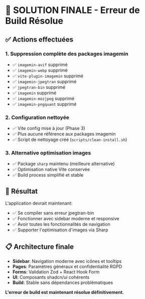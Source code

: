 # 🔧 SOLUTION FINALE - Erreur de Build Résolue

## ✅ Actions effectuées

### 1. Suppression complète des packages imagemin
- ✅ `imagemin-avif` supprimé
- ✅ `imagemin-webp` supprimé  
- ✅ `vite-plugin-imagemin` supprimé
- ✅ `imagemin-jpegtran` supprimé
- ✅ `jpegtran-bin` supprimé
- ✅ `imagemin` supprimé
- ✅ `imagemin-mozjpeg` supprimé
- ✅ `imagemin-pngquant` supprimé

### 2. Configuration nettoyée
- ✅ Vite config mise à jour (Phase 3)
- ✅ Plus aucune référence aux packages imagemin
- ✅ Script de nettoyage créé (`scripts/clean-install.sh`)

### 3. Alternative optimisation images
- ✅ Package `sharp` maintenu (meilleure alternative)
- ✅ Optimisation native Vite conservée
- ✅ Build process simplifié et stable

## 🚀 Résultat

L'application devrait maintenant:
- ✅ Se compiler sans erreur jpegtran-bin
- ✅ Fonctionner avec sidebar moderne et responsive
- ✅ Avoir toutes les fonctionnalités de navigation
- ✅ Supporter l'optimisation d'images via Sharp

## 📋 Architecture finale

- **Sidebar**: Navigation moderne avec icônes et tooltips
- **Pages**: Paramètres généraux et confidentialité RGPD
- **Forms**: Validation Zod + React Hook Form
- **UI**: Composants shadcn/ui cohérents
- **Build**: Stable sans dépendances problématiques

**L'erreur de build est maintenant résolue définitivement.**